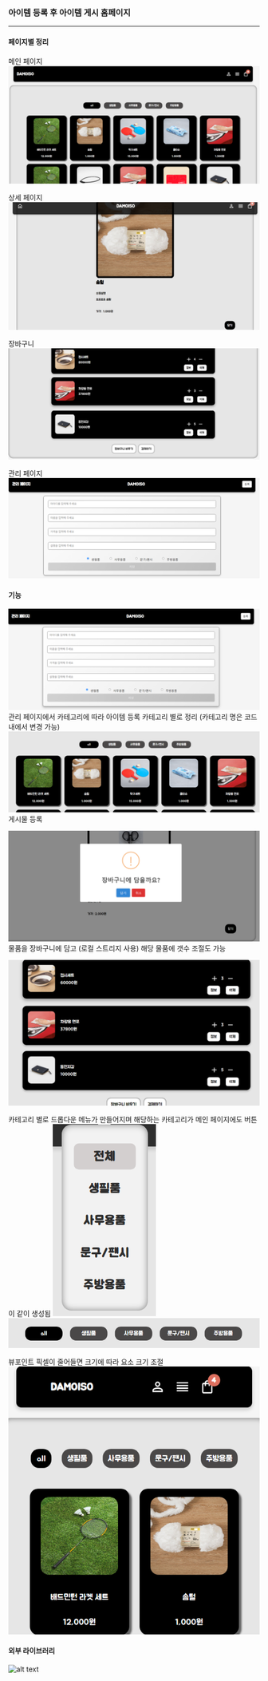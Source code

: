 ### 아이템 등록 후 아이템 게시 홈페이지

<hr/>

#### 페이지별 정리

메인 페이지
![alt text](image-7.png)

상세 페이지
![alt text](image-8.png)

장바구니
![alt text](image-9.png)

관리 페이지
![alt text](image-10.png)

#### 기능

![alt text](image.png)
관리 페이지에서 카테고리에 따라 아이템 등록 카테고리 별로 정리 (카테고리 명은 코드 내에서 변경 가능)
![alt text](image-1.png)
게시물 등록

![alt text](image-2.png)
물품을 장바구니에 담고 (로컬 스트리지 사용) 해당 물품에 갯수 조절도 가능

![alt text](image-3.png)

카테고리 별로 드롭다운 메뉴가 만들어지며 해당하는 카테고리가 메인 페이지에도 버튼이 같이 생성됨
![alt text](image-4.png)
![alt text](image-5.png)

뷰포인트 픽셀이 줄어들면 크기에 따라 요소 크기 조절
![alt text](image-6.png)

#### 외부 라이브러리

![alt text](link:https://sweetalert2.github.io/)
